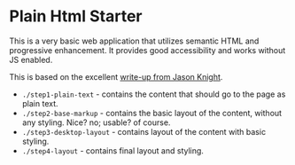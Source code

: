 # Plain Html Starter

This is a very basic web application that utilizes semantic HTML and progressive enhancement. It provides good accessibility and works without JS enabled.

This is based on the excellent [write-up from Jason Knight](https://medium.com/codex/progressive-enhancement-accessible-web-design-on-a-silver-platter-241ab262284b).

- `./step1-plain-text` - contains the content that should go to the page as plain text.
- `./step2-base-markup` - contains the basic layout of the content, without any styling. Nice? no; usable? of course.
- `./step3-desktop-layout` - contains layout of the content with basic styling.
- `./step4-layout` - contains final layout and styling.
